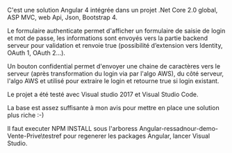 C'est une solution Angular 4 intégrée dans un projet .Net Core 2.0 global, ASP MVC, web Api, Json, Bootstrap 4.


Le formulaire authenticate permet d'afficher un formulaire de saisie de login et mot de passe, les informations sont envoyés vers la partie backend serveur pour validation et renvoie true (possibilité d’extension vers Identity, OAuth 1, OAuth 2…).

Un bouton confidential permet d'envoyer une chaine de caractères vers le serveur (après transformation du login via par l'algo AWS), du côté serveur, l'algo AWS et utilisé pour extraire le login et retourne true si login existant.
 
Le projet a été testé avec Visual studio 2017 et Visual Studio Code.

La base est assez suffisante à mon avis pour mettre en place une solution plus riche :-)

Il faut executer NPM INSTALL sous l'arboress Angular-ressadnour-demo-Vente-Prive\testref pour regenerer les packages Angular, lancer Visual Studio.
